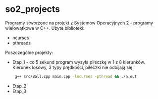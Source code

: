 # so2_projects

Programy stworzone na projekt z Systemów Operacyjnych 2 - programy wielowątkowe w C++.
Użyte biblioteki:
 - ncurses
 - pthreads

Poszczególne projekty:
  - Etap_1 - co 5 sekund program wysyła piłeczkę w 1 z 8 kierunków. Kierunek losowy, 3 typy prędkości, piłeczki nie odbijają się.
       ```sh 
        g++ src/Ball.cpp main.cpp -lncurses -pthread && ./a.out
  - Etap_2
  - Etap_3
